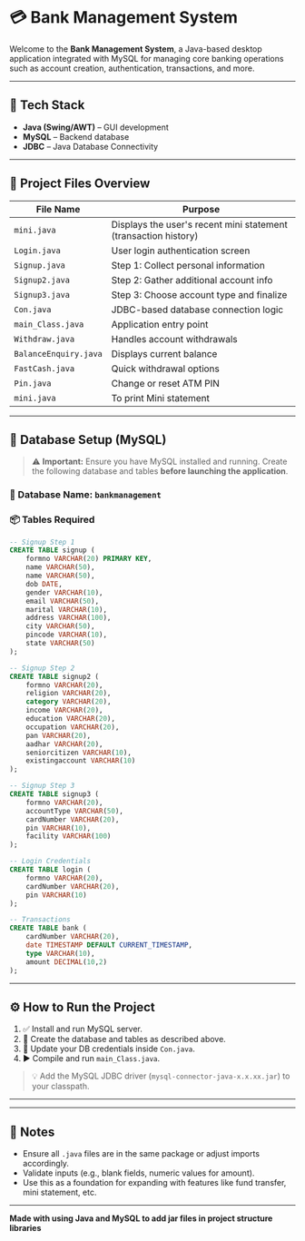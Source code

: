 
# 💳 Bank Management System

Welcome to the **Bank Management System**, a Java-based desktop application integrated with MySQL for managing core banking operations such as account creation, authentication, transactions, and more.

---

## 🚀 Tech Stack

- **Java (Swing/AWT)** – GUI development
- **MySQL** – Backend database
- **JDBC** – Java Database Connectivity

---

## 📁 Project Files Overview

| File Name             | Purpose |
|-----------------------|---------|
| `mini.java`           | Displays the user's recent mini statement (transaction history) |
| `Login.java`          | User login authentication screen |
| `Signup.java`         | Step 1: Collect personal information |
| `Signup2.java`        | Step 2: Gather additional account info |
| `Signup3.java`        | Step 3: Choose account type and finalize |
| `Con.java`            | JDBC-based database connection logic |
| `main_Class.java`     | Application entry point |
| `Withdraw.java`       | Handles account withdrawals |
| `BalanceEnquiry.java` | Displays current balance |
| `FastCash.java`       | Quick withdrawal options |
| `Pin.java`            | Change or reset ATM PIN |
| `mini.java`           | To print Mini statement |

---

## 🧱 Database Setup (MySQL)

> ⚠️ **Important:** Ensure you have MySQL installed and running. Create the following database and tables **before launching the application**.

### 🔐 Database Name: `bankmanagement`

### 📦 Tables Required

```sql
-- Signup Step 1
CREATE TABLE signup (
    formno VARCHAR(20) PRIMARY KEY,
    name VARCHAR(50),
    name VARCHAR(50),
    dob DATE,
    gender VARCHAR(10),
    email VARCHAR(50),
    marital VARCHAR(10),
    address VARCHAR(100),
    city VARCHAR(50),
    pincode VARCHAR(10),
    state VARCHAR(50)
);

-- Signup Step 2
CREATE TABLE signup2 (
    formno VARCHAR(20),
    religion VARCHAR(20),
    category VARCHAR(20),
    income VARCHAR(20),
    education VARCHAR(20),
    occupation VARCHAR(20),
    pan VARCHAR(20),
    aadhar VARCHAR(20),
    seniorcitizen VARCHAR(10),
    existingaccount VARCHAR(10)
);

-- Signup Step 3
CREATE TABLE signup3 (
    formno VARCHAR(20),
    accountType VARCHAR(50),
    cardNumber VARCHAR(20),
    pin VARCHAR(10),
    facility VARCHAR(100)
);

-- Login Credentials
CREATE TABLE login (
    formno VARCHAR(20),
    cardNumber VARCHAR(20),
    pin VARCHAR(10)
);

-- Transactions
CREATE TABLE bank (
    cardNumber VARCHAR(20),
    date TIMESTAMP DEFAULT CURRENT_TIMESTAMP,
    type VARCHAR(10),
    amount DECIMAL(10,2)
);
```

---

## ⚙️ How to Run the Project

1. ✅ Install and run MySQL server.
2. 📂 Create the database and tables as described above.
3. 🔑 Update your DB credentials inside `Con.java`.
4. ▶️ Compile and run `main_Class.java`.

> 💡 Add the MySQL JDBC driver (`mysql-connector-java-x.x.xx.jar`) to your classpath.

---


---

## 📝 Notes

- Ensure all `.java` files are in the same package or adjust imports accordingly.
- Validate inputs (e.g., blank fields, numeric values for amount).
- Use this as a foundation for expanding with features like fund transfer, mini statement, etc.

---

**Made with using Java and MySQL to add jar files in project structure libraries**
